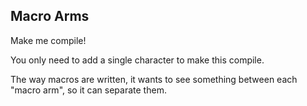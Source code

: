 ﻿## Macro Arms

Make me compile!

<div class="hint">
  You only need to add a single character to make this compile.

  The way macros are written, it wants to see something between each "macro arm", so it can separate them.
</div>
